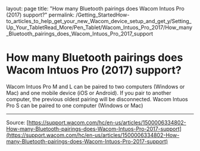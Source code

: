 layout: page
title: "How many Bluetooth pairings does Wacom Intuos Pro (2017) support?"
permalink: /Getting_StartedHow-to_articles_to_help_get_your_new_Wacom_device_setup_and_get_y/Setting_Up_Your_TabletRead_More/Pen_Tablet/Wacom_Intuos_Pro_2017/How_many_Bluetooth_pairings_does_Wacom_Intuos_Pro_2017_support

# How many Bluetooth pairings does Wacom Intuos Pro (2017) support?

Wacom Intuos Pro M and L can be paired to two computers (Windows or Mac) and one mobile device (iOS or Android). If you pair to another computer, the previous oldest pairing will be disconnected. Wacom Intuos Pro S can be paired to one computer (Windows or Mac)

---
Source: [https://support.wacom.com/hc/en-us/articles/1500006334802-How-many-Bluetooth-pairings-does-Wacom-Intuos-Pro-2017-support](https://support.wacom.com/hc/en-us/articles/1500006334802-How-many-Bluetooth-pairings-does-Wacom-Intuos-Pro-2017-support)
